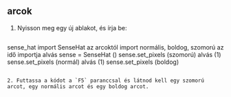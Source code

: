 ## arcok

1. Nyisson meg egy új ablakot, és írja be:
    
    ```python
sense_hat import SenseHat az arcoktól import normális, boldog, szomorú az idő importja alvás sense = SenseHat () sense.set_pixels (szomorú) alvás (1) sense.set_pixels (normál) alvás (1) sense.set_pixels (boldog)
```

2. Futtassa a kódot a `F5` paranccsal és látnod kell egy szomorú arcot, egy normális arcot és egy boldog arcot.